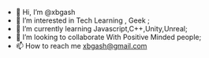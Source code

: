 - 👋 Hi, I’m @xbgash
- 👀 I’m interested in Tech Learning , Geek ;
- 🌱 I’m currently learning Javascript,C++,Unity,Unreal;
- 💞️ I’m looking to collaborate With Positive Minded people;
- 📫 How to reach me xbgash@gmail.com

<!---
xbgash/xbgash is a ✨ special ✨ repository because its `README.md` (this file) appears on your GitHub profile.
You can click the Preview link to take a look at your changes.
--->
